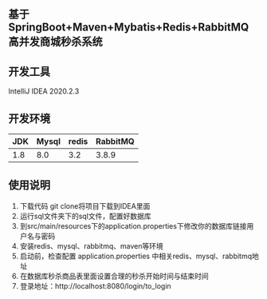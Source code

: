## 

## 基于 SpringBoot+Maven+Mybatis+Redis+RabbitMQ 高并发商城秒杀系统
## 开发工具 
IntelliJ IDEA 2020.2.3 
## 开发环境				

| JDK | Mysql | redis |RabbitMQ|
|--|--|--|--|
|1.8 | 8.0 | 3.2 |3.8.9|



## 使用说明

1. 下载代码 git clone将项目下载到IDEA里面
2. 运行sql文件夹下的sql文件，配置好数据库
3. 到src/main/resources下的application.properties下修改你的数据库链接用户名与密码
4. 安装redis、mysql、rabbitmq、maven等环境
5. 启动前，检查配置 application.properties 中相关redis、mysql、rabbitmq地址
6. 在数据库秒杀商品表里面设置合理的秒杀开始时间与结束时间
7. 登录地址：http://localhost:8080/login/to_login
